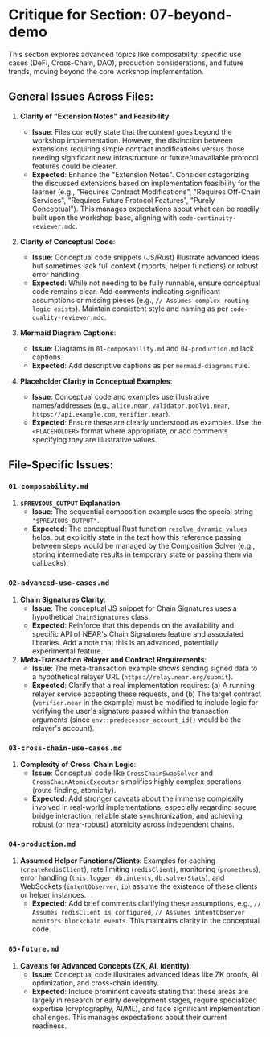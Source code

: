 # Critique for Section: 07-beyond-demo

This section explores advanced topics like composability, specific use cases (DeFi, Cross-Chain, DAO), production considerations, and future trends, moving beyond the core workshop implementation.

## General Issues Across Files:

1.  **Clarity of "Extension Notes" and Feasibility**:

    - **Issue**: Files correctly state that the content goes beyond the workshop implementation. However, the distinction between extensions requiring simple contract modifications versus those needing significant new infrastructure or future/unavailable protocol features could be clearer.
    - **Expected**: Enhance the "Extension Notes". Consider categorizing the discussed extensions based on implementation feasibility for the learner (e.g., "Requires Contract Modifications", "Requires Off-Chain Services", "Requires Future Protocol Features", "Purely Conceptual"). This manages expectations about what can be readily built upon the workshop base, aligning with `code-continuity-reviewer.mdc`.

2.  **Clarity of Conceptual Code**:

    - **Issue**: Conceptual code snippets (JS/Rust) illustrate advanced ideas but sometimes lack full context (imports, helper functions) or robust error handling.
    - **Expected**: While not needing to be fully runnable, ensure conceptual code remains clear. Add comments indicating significant assumptions or missing pieces (e.g., `// Assumes complex routing logic exists`). Maintain consistent style and naming as per `code-quality-reviewer.mdc`.

3.  **Mermaid Diagram Captions**:

    - **Issue**: Diagrams in `01-composability.md` and `04-production.md` lack captions.
    - **Expected**: Add descriptive captions as per `mermaid-diagrams` rule.

4.  **Placeholder Clarity in Conceptual Examples**:
    - **Issue**: Conceptual code and examples use illustrative names/addresses (e.g., `alice.near`, `validator.poolv1.near`, `https://api.example.com`, `verifier.near`).
    - **Expected**: Ensure these are clearly understood as examples. Use the `<PLACEHOLDER>` format where appropriate, or add comments specifying they are illustrative values.

## File-Specific Issues:

### `01-composability.md`

1.  **`$PREVIOUS_OUTPUT` Explanation**:
    - **Issue**: The sequential composition example uses the special string `"$PREVIOUS_OUTPUT"`.
    - **Expected**: The conceptual Rust function `resolve_dynamic_values` helps, but explicitly state in the text how this reference passing between steps would be managed by the Composition Solver (e.g., storing intermediate results in temporary state or passing them via callbacks).

### `02-advanced-use-cases.md`

1.  **Chain Signatures Clarity**:
    - **Issue**: The conceptual JS snippet for Chain Signatures uses a hypothetical `ChainSignatures` class.
    - **Expected**: Reinforce that this depends on the availability and specific API of NEAR's Chain Signatures feature and associated libraries. Add a note that this is an advanced, potentially experimental feature.
2.  **Meta-Transaction Relayer and Contract Requirements**:
    - **Issue**: The meta-transaction example shows sending signed data to a hypothetical relayer URL (`https://relay.near.org/submit`).
    - **Expected**: Clarify that a real implementation requires: (a) A running relayer service accepting these requests, and (b) The target contract (`verifier.near` in the example) must be modified to include logic for verifying the user's signature passed within the transaction arguments (since `env::predecessor_account_id()` would be the relayer's account).

### `03-cross-chain-use-cases.md`

1.  **Complexity of Cross-Chain Logic**:
    - **Issue**: Conceptual code like `CrossChainSwapSolver` and `CrossChainAtomicExecutor` simplifies highly complex operations (route finding, atomicity).
    - **Expected**: Add stronger caveats about the immense complexity involved in real-world implementations, especially regarding secure bridge interaction, reliable state synchronization, and achieving robust (or near-robust) atomicity across independent chains.

### `04-production.md`

1.  **Assumed Helper Functions/Clients**: Examples for caching (`createRedisClient`), rate limiting (`redisClient`), monitoring (`prometheus`), error handling (`this.logger`, `db.intents`, `db.solverStats`), and WebSockets (`intentObserver`, `io`) assume the existence of these clients or helper instances.
    - **Expected**: Add brief comments clarifying these assumptions, e.g., `// Assumes redisClient is configured`, `// Assumes intentObserver monitors blockchain events`. This maintains clarity in the conceptual code.

### `05-future.md`

1.  **Caveats for Advanced Concepts (ZK, AI, Identity)**:
    - **Issue**: Conceptual code illustrates advanced ideas like ZK proofs, AI optimization, and cross-chain identity.
    - **Expected**: Include prominent caveats stating that these areas are largely in research or early development stages, require specialized expertise (cryptography, AI/ML), and face significant implementation challenges. This manages expectations about their current readiness.
